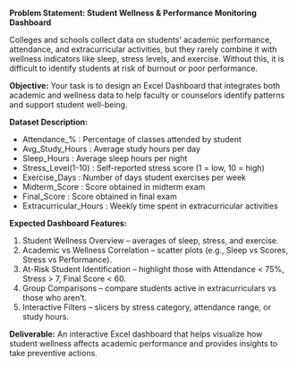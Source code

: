 **Problem Statement: Student Wellness & Performance Monitoring Dashboard**

Colleges and schools collect data on students’ academic performance, attendance, and extracurricular 
activities, but they rarely combine it with wellness indicators like sleep, stress levels, and exercise. 
Without this, it is difficult to identify students at risk of burnout or poor performance. 

**Objective:**
Your task is to design an Excel Dashboard that integrates both academic and wellness data 
to help faculty or counselors identify patterns and support student well-being. 

**Dataset Description:**
- Attendance_% : Percentage of classes attended by student
- Avg_Study_Hours : Average study hours per day
- Sleep_Hours : Average sleep hours per night
- Stress_Level(1-10) : Self-reported stress score (1 = low, 10 = high)
- Exercise_Days : Number of days student exercises per week
- Midterm_Score : Score obtained in midterm exam
- Final_Score : Score obtained in final exam
- Extracurricular_Hours : Weekly time spent in extracurricular activities

**Expected Dashboard Features:**
1. Student Wellness Overview – averages of sleep, stress, and exercise.
2. Academic vs Wellness Correlation – scatter plots (e.g., Sleep vs Scores, Stress vs Performance).
3. At-Risk Student Identification – highlight those with Attendance < 75%, Stress > 7, Final Score < 60.
4. Group Comparisons – compare students active in extracurriculars vs those who aren’t.
5. Interactive Filters – slicers by stress category, attendance range, or study hours.

**Deliverable:**
An interactive Excel dashboard that helps visualize how student wellness affects academic 
performance and provides insights to take preventive actions.

